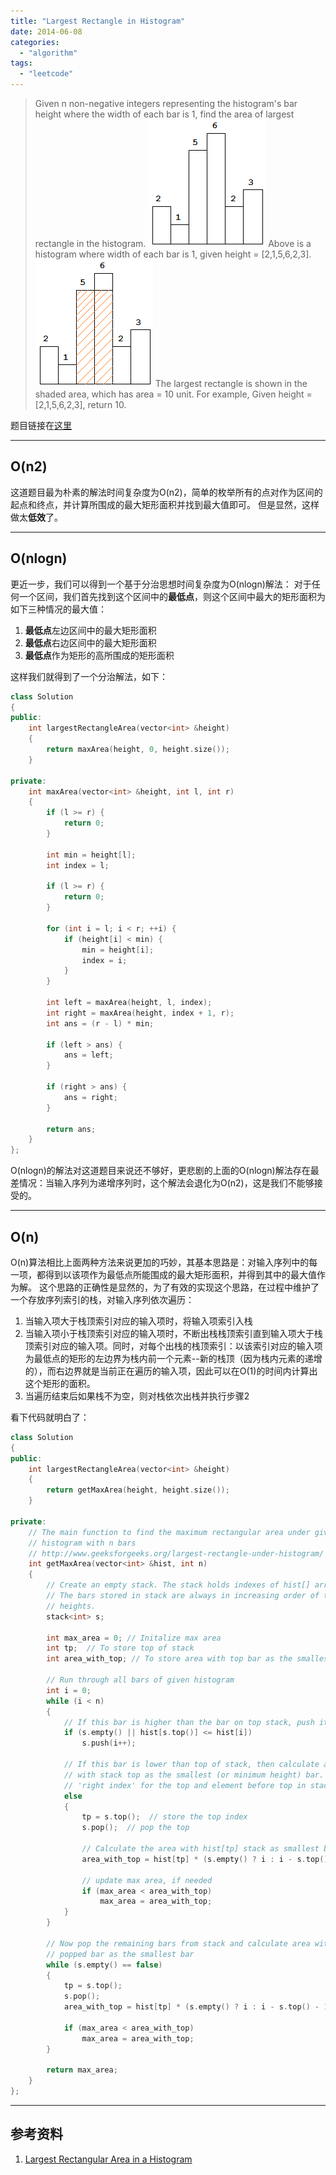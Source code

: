 ```yaml
---
title: "Largest Rectangle in Histogram"
date: 2014-06-08
categories: 
  - "algorithm"
tags: 
  - "leetcode"
---
```


> Given n non-negative integers representing the histogram's bar height where the width of each bar is 1, find the area of largest rectangle in the histogram. [![histogram](/assets/images/histogram.png)](/assets/images/histogram.png) Above is a histogram where width of each bar is 1, given height = \[2,1,5,6,2,3\]. [![histogram_area](/assets/images/histogram_area.png)](/assets/images/histogram_area.png) The largest rectangle is shown in the shaded area, which has area = 10 unit. For example, Given height = \[2,1,5,6,2,3\], return 10.

题目链接在[这里](https://oj.leetcode.com/problems/largest-rectangle-in-histogram/)

<!--more-->

* * *

## O(n2)

这道题目最为朴素的解法时间复杂度为O(n2)，简单的枚举所有的点对作为区间的起点和终点，并计算所围成的最大矩形面积并找到最大值即可。 但是显然，这样做太**低效**了。

* * *

## O(nlogn)

更近一步，我们可以得到一个基于分治思想时间复杂度为O(nlogn)解法： 对于任何一个区间，我们首先找到这个区间中的**最低点**，则这个区间中最大的矩形面积为如下三种情况的最大值：

1. **最低点**左边区间中的最大矩形面积
2. **最低点**右边区间中的最大矩形面积
3. **最低点**作为矩形的高所围成的矩形面积

这样我们就得到了一个分治解法，如下： 

```cpp
class Solution
{
public:
    int largestRectangleArea(vector<int> &height)
    {
        return maxArea(height, 0, height.size());
    }
 
private:
    int maxArea(vector<int> &height, int l, int r)
    {
        if (l >= r) {
            return 0;
        }
 
        int min = height[l];
        int index = l;
 
        if (l >= r) {
            return 0;
        }
 
        for (int i = l; i < r; ++i) {
            if (height[i] < min) {
                min = height[i];
                index = i;
            }
        }
 
        int left = maxArea(height, l, index);
        int right = maxArea(height, index + 1, r);
        int ans = (r - l) * min;
 
        if (left > ans) {
            ans = left;
        }
 
        if (right > ans) {
            ans = right;
        }
 
        return ans;
    }
};
```

O(nlogn)的解法对这道题目来说还不够好，更悲剧的上面的O(nlogn)解法存在最差情况：当输入序列为递增序列时，这个解法会退化为O(n2)，这是我们不能够接受的。

* * *

## O(n)

O(n)算法相比上面两种方法来说更加的巧妙，其基本思路是：对输入序列中的每一项，都得到以该项作为最低点所能围成的最大矩形面积，并得到其中的最大值作为解。 这个思路的正确性是显然的，为了有效的实现这个思路，在过程中维护了一个存放序列索引的栈，对输入序列依次遍历：

1. 当输入项大于栈顶索引对应的输入项时，将输入项索引入栈
2. 当输入项小于栈顶索引对应的输入项时，不断出栈栈顶索引直到输入项大于栈顶索引对应的输入项。同时，对每个出栈的栈顶索引：以该索引对应的输入项为最低点的矩形的左边界为栈内前一个元素--新的栈顶（因为栈内元素的递增的），而右边界就是当前正在遍历的输入项，因此可以在O(1)的时间内计算出这个矩形的面积。
3. 当遍历结束后如果栈不为空，则对栈依次出栈并执行步骤2

看下代码就明白了： 

```cpp
class Solution
{
public:
    int largestRectangleArea(vector<int> &height)
    {
        return getMaxArea(height, height.size());
    }

private:
    // The main function to find the maximum rectangular area under given
    // histogram with n bars
    // http://www.geeksforgeeks.org/largest-rectangle-under-histogram/
    int getMaxArea(vector<int> &hist, int n)
    {
        // Create an empty stack. The stack holds indexes of hist[] array
        // The bars stored in stack are always in increasing order of their
        // heights.
        stack<int> s;

        int max_area = 0; // Initalize max area
        int tp;  // To store top of stack
        int area_with_top; // To store area with top bar as the smallest bar

        // Run through all bars of given histogram
        int i = 0;
        while (i < n)
        {
            // If this bar is higher than the bar on top stack, push it to stack
            if (s.empty() || hist[s.top()] <= hist[i])
                s.push(i++);

            // If this bar is lower than top of stack, then calculate area of rectangle
            // with stack top as the smallest (or minimum height) bar. 'i' is
            // 'right index' for the top and element before top in stack is 'left index'
            else
            {
                tp = s.top();  // store the top index
                s.pop();  // pop the top

                // Calculate the area with hist[tp] stack as smallest bar
                area_with_top = hist[tp] * (s.empty() ? i : i - s.top() - 1);

                // update max area, if needed
                if (max_area < area_with_top)
                    max_area = area_with_top;
            }
        }

        // Now pop the remaining bars from stack and calculate area with every
        // popped bar as the smallest bar
        while (s.empty() == false)
        {
            tp = s.top();
            s.pop();
            area_with_top = hist[tp] * (s.empty() ? i : i - s.top() - 1);

            if (max_area < area_with_top)
                max_area = area_with_top;
        }

        return max_area;
    }
};
```

* * *

## 参考资料

1. [Largest Rectangular Area in a Histogram](http://www.geeksforgeeks.org/largest-rectangle-under-histogram/)
